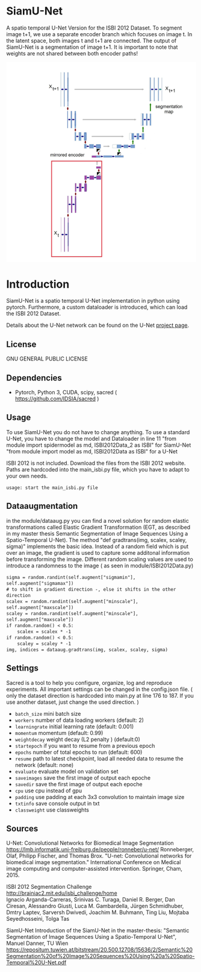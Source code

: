 # SiamU-Net
A spatio temporal U-Net Version for the ISBI 2012 Dataset.
To segment image t+1, we use a separate encoder branch which focuses on image t. In the latent space, both images t and t+1 are connected. The output of SiamU-Net is a segmentation of image t+1.
It is important to note that weights are not shared between both encoder paths!

![Image of SiamU-Net](https://github.com/Mastercorp/SiamU-Net/blob/main/SiamU-Net.png)

# Introduction
SiamU-Net is a spatio temporal U-Net implementation in python using pytorch.
Furthermore, a custom dataloader is introduced, which can load the ISBI 2012 Dataset.

Details about the U-Net network can be found on the U-Net [project page](<https://lmb.informatik.uni-freiburg.de/people/ronneber/u-net/>).

## License
GNU GENERAL PUBLIC LICENSE


## Dependencies
*   Pytorch, Python 3, CUDA, scipy, sacred ( <https://github.com/IDSIA/sacred> )
 

## Usage
To use SiamU-Net you do not have to change anything.
To use a standard U-Net, you have to change the model and Dataloader in line 11
"from module import spidermodel as md, ISBI2012Data_2 as ISBI" for SiamU-Net
"from module import model as md, ISBI2012Data as ISBI" for a U-Net

ISBI 2012 is not included. Download the files from the ISBI 2012 website. Paths are hardcoded into the main_isbi.py file, which you have to adapt to your own needs.

```
usage: start the main_isbi.py file
```
## Dataaugmentation
in the module/dataaug.py you can find a novel solution for random elastic transformations called Elastic Gradient Transformation (EGT, as described in my master thesis Semantic Segmentation of Image Sequences Using a Spatio-Temporal U-Net). The method "def gradtrans(img, scalex, scaley, sigma)" implements the basic idea. Instead of a random field which is put over an image, the gradient is used to capture some additonal information before transforming the image. Different random scaling values are used to introduce a randomness to the image ( as seen in module/ISBI2012Data.py)

```
sigma = random.randint(self.augment["sigmamin"], self.augment["sigmamax"])
# to shift in gradient direction -, else it shifts in the other direction
scalex = random.randint(self.augment["minscale"], self.augment["maxscale"])
scaley = random.randint(self.augment["minscale"], self.augment["maxscale"])
if random.random() < 0.5:
    scalex = scalex * -1
if random.random() < 0.5:
    scaley = scaley * -1
img, indices = dataaug.gradtrans(img, scalex, scaley, sigma)
```



## Settings 
Sacred is a tool to help you configure, organize, log and reproduce experiments. All important settings can be changed in the config.json file. ( only the dataset direction is hardcoded into main.py at line 176 to 187. If you use another dataset, just change the used direction. )

*   `batch_size`   mini batch size 
*   `workers`     number of data loading workers (default: 2)
*   `learningrate`                initial learning rate (default: 0.001)
*   `momentum`          momentum (default: 0.99)
*   `weightdecay`        weight decay (L2 penalty ) (default:0)
*   `startepoch`         if you want to resume from a previous epoch   
*   `epochs`            number of total epochs to run (default: 600)
*   `resume`      path to latest checkpoint, load all needed data to resume the network (default: none)
*   `evaluate`        evaluate model on validation set
*   `saveimages`     save the first image of output each epoche
*   `savedir`     save the first image of output each epoche
*   `cpu`             use cpu instead of gpu
*   `padding`             use padding at each 3x3 convolution to maintain image size
*   `txtinfo`                  save console output in txt
*   `classweight`                 use classweights



## Sources
U-Net: Convolutional Networks for Biomedical Image Segmentation   
<https://lmb.informatik.uni-freiburg.de/people/ronneber/u-net/> 
Ronneberger, Olaf, Philipp Fischer, and Thomas Brox. "U-net: Convolutional networks for biomedical image segmentation." International Conference on Medical image computing and computer-assisted intervention. Springer, Cham, 2015.   

ISBI 2012 Segmentation Challenge   
<http://brainiac2.mit.edu/isbi_challenge/home>   
Ignacio Arganda-Carreras, Srinivas C. Turaga, Daniel R. Berger, Dan Ciresan, Alessandro Giusti, Luca M. Gambardella, Jürgen Schmidhuber, Dmtry Laptev, Sarversh Dwivedi, Joachim M. Buhmann, Ting Liu, Mojtaba Seyedhosseini, Tolga Tas

SiamU-Net
Introduction of the SiamU-Net in the master-thesis: "Semantic Segmentation of Image Sequences Using a Spatio-Temporal U-Net", Manuel Danner, TU Wien
<https://repositum.tuwien.at/bitstream/20.500.12708/15636/2/Semantic%20Segmentation%20of%20Image%20Sequences%20Using%20a%20Spatio-Temporal%20U-Net.pdf>
